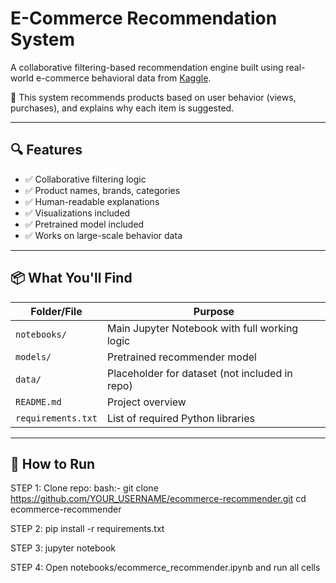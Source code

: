 # E-Commerce Recommendation System

A collaborative filtering-based recommendation engine built using real-world e-commerce behavioral data from [Kaggle](https://www.kaggle.com/mkechinov/ecommerce-behavior-data-from-multi-category-store ).

🎯 This system recommends products based on user behavior (views, purchases), and explains why each item is suggested.

---

## 🔍 Features

- ✅ Collaborative filtering logic
- ✅ Product names, brands, categories
- ✅ Human-readable explanations
- ✅ Visualizations included
- ✅ Pretrained model included
- ✅ Works on large-scale behavior data

---

## 📦 What You'll Find

| Folder/File | Purpose |
|------------|---------|
| `notebooks/` | Main Jupyter Notebook with full working logic |
| `models/` | Pretrained recommender model |
| `data/` | Placeholder for dataset (not included in repo) |
| `README.md` | Project overview |
| `requirements.txt` | List of required Python libraries |

---

## 🚀 How to Run

STEP 1:
Clone repo:
   bash:-
   git clone https://github.com/YOUR_USERNAME/ecommerce-recommender.git 
   cd ecommerce-recommender

STEP 2:
   pip install -r requirements.txt

STEP 3:
   jupyter notebook

STEP 4:
   Open notebooks/ecommerce_recommender.ipynb and run all cells
